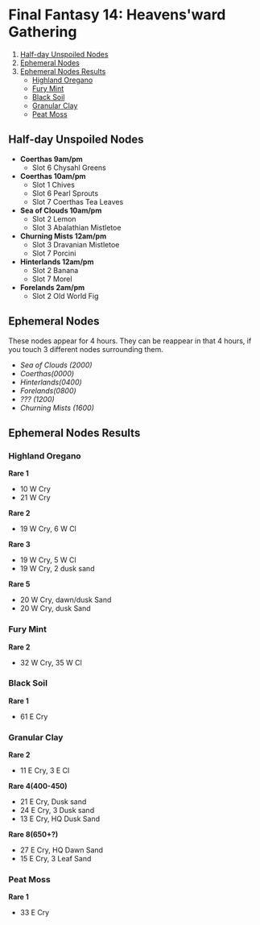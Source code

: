 # Final Fantasy 14: Heavens'ward Gathering

1. [Half-day Unspoiled Nodes](#markdown-header-half-day-unspoiled-nodes)
2. [Ephemeral Nodes](#markdown-header-ephemeral-nodes)
3. [Ephemeral Nodes Results](#markdown-header-ephemeral-nodes-results)
    * [Highland Oregano](#markdown-header-highland-oregano)
    * [Fury Mint](#markdown-header-fury-mint)
    * [Black Soil](#markdown-header-black-soil)
    * [Granular Clay](#markdown-header-granular-clay)
    * [Peat Moss](#markdown-header-peat-moss)


## Half-day Unspoiled Nodes

* **Coerthas 9am/pm** 
  * Slot 6 Chysahl Greens
* **Coerthas 10am/pm**
  * Slot 1 Chives
  * Slot 6 Pearl Sprouts
  * Slot 7 Coerthas Tea Leaves
* **Sea of Clouds 10am/pm** 
  * Slot 2 Lemon
  * Slot 3 Abalathian Mistletoe
* **Churning Mists 12am/pm** 
  * Slot 3 Dravanian Mistletoe
  * Slot 7 Porcini
* **Hinterlands 12am/pm**
  * Slot 2 Banana
  * Slot 7 Morel
* **Forelands 2am/pm** 
  * Slot 2 Old World Fig 


## Ephemeral Nodes

These nodes appear for 4 hours. They can be reappear in that 4 hours, if you touch 3 different nodes surrounding them.

* *Sea of Clouds (2000)* 
* *Coerthas(0000)*
* *Hinterlands(0400)* 
* *Forelands(0800)*
* *??? (1200)*
* *Churning Mists (1600)* 

## Ephemeral Nodes Results


### Highland Oregano

**Rare 1**
* 10 W Cry
* 21 W Cry

**Rare 2**
* 19 W Cry, 6 W Cl

**Rare 3**
* 19 W Cry, 5 W Cl
* 19 W Cry, 2 dusk sand

**Rare 5**
* 20 W Cry, dawn/dusk Sand
* 20 W Cry, dusk Sand

### Fury Mint

**Rare 2**
* 32 W Cry, 35 W Cl

### Black Soil

**Rare 1**
* 61 E Cry

### Granular Clay
**Rare 2**
* 11 E Cry, 3 E Cl

**Rare 4(400-450)**
* 21 E Cry, Dusk sand
* 24 E Cry, 3 Dusk sand
* 13 E Cry, HQ Dusk Sand

**Rare 8(650+?)**
* 27 E Cry, HQ Dawn Sand
* 15 E Cry, 3 Leaf Sand

### Peat Moss
**Rare 1**
* 33 E Cry